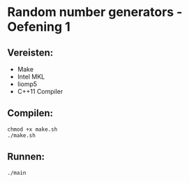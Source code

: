# Random number generators - Oefening 1

## Vereisten:
- Make
- Intel MKL
- liomp5
- C++11 Compiler

## Compilen:
```
chmod +x make.sh
./make.sh
```

## Runnen:
```
./main
```
